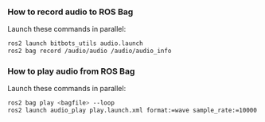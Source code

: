 ### How to record audio to ROS Bag

Launch these commands in parallel:

```bash
ros2 launch bitbots_utils audio.launch
ros2 bag record /audio/audio /audio/audio_info
```

### How to play audio from ROS Bag

Launch these commands in parallel:

```bash
ros2 bag play <bagfile> --loop
ros2 launch audio_play play.launch.xml format:=wave sample_rate:=10000
```
